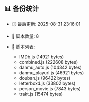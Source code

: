## 📊 备份统计

- 🕒 最后更新: 2025-08-31 23:16:01
- 📁 脚本数量: 8
- 📄 脚本列表:

  - IMDb.js (14921 bytes)
  - combined.js (222608 bytes)
  - danmu_auto.js (104342 bytes)
  - danmu_playurl.js (46921 bytes)
  - douban.js (96422 bytes)
  - letterboxd.js (33802 bytes)
  - person_movie.js (7843 bytes)
  - trakt.js (15474 bytes)
